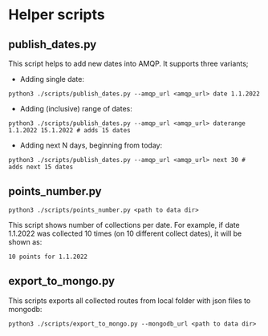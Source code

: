 # Helper scripts

## publish_dates.py

This script helps to add new dates into AMQP.
It supports three variants;

* Adding single date:
```shell
python3 ./scripts/publish_dates.py --amqp_url <amqp_url> date 1.1.2022
```

* Adding (inclusive) range of dates:
```shell
python3 ./scripts/publish_dates.py --amqp_url <amqp_url> daterange 1.1.2022 15.1.2022 # adds 15 dates
```

* Adding next N days, beginning from today:
```shell
python3 ./scripts/publish_dates.py --amqp_url <amqp_url> next 30 # adds next 15 dates
```

## points_number.py
```shell
python3 ./scripts/points_number.py <path to data dir> 
```
This script shows number of collections per date.
For example, if date 1.1.2022 was collected 10 times (on 10 different collect dates),
it will be shown as:
```
10 points for 1.1.2022
```

## export_to_mongo.py

This scripts exports all collected routes from local folder with json files
to mongodb:
```shell
python3 ./scripts/export_to_mongo.py --mongodb_url <path to data dir> 
```
